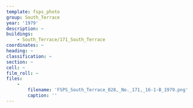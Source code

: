 ```yaml
---
template: fsps_photo
group: South_Terrace
year: '1979'
description: ~
buildings:
    - South_Terrace/171_South_Terrace
coordinates: ~
heading: ~
classification: ~
section: ~
cell: ~
film_roll: ~
files:
    -
        filename: 'FSPS_South_Terrace_028,_No._171,_16-1-B_1979.png'
        caption: ''
---
```

